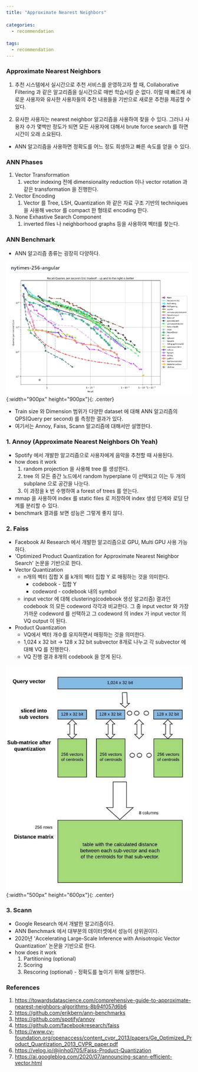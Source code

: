```yaml
---
title: "Approximate Nearest Neighbors"

categories:
  - recommendation

tags:
  - recommendation
---
```


### Approximate Nearest Neighbors

1. 추천 시스템에서 실시간으로 추천 서비스를 운영하고자 할 때, Collaborative Filtering 과 같은 알고리즘을 실시간으로 매번 학습시킬 순 없다.
이럴 때 빠르게 새로운 사용자와 유사한 사용자들의 추천 내용들을 기반으로 새로운 추천을 제공할 수 있다.
  
2. 유사한 사용자는 nearest neighbor 알고리즘을 사용하여 찾을 수 있다. 그러나 사용자 수가 몇백만 정도가 되면 모든 사용자에 대해서 brute force search 를 하면 시간이 오래 소요된다. 

- ANN 알고리즘을 사용하면 정확도를 어느 정도 희생하고 빠른 속도를 얻을 수 있다.

### ANN Phases
1. Vector Transformation
   1. vector indexing 전에 dimensionality reduction 이나 vector rotation 과 같은 transformation 을 진행한다.
2. Vector Encoding
   1. Vector 를 Tree, LSH, Quantization 와 같은 자료 구조 기반의 techniques 을 사용해 vector 를 compact 한 형태로 encoding 한다.
3. None Exhastive Search Component
   1. inverted files 나 neighborhood graphs 등을 사용하여 벡터를 찾는다.


### ANN Benchmark
- ANN 알고리즘 종류는 굉장히 다양하다.
  
![Validation](/assets/images/annbenchmark.png){:width="900px" height="900px"}{: .center}

- Train size 와 Dimension 범위가 다양한 dataset 에 대해 ANN 알고리즘의 QPS(Query per second) 를 측정한 결과가 있다.
- 여기서는 Annoy, Faiss, Scann 알고리즘에 대해서만 설명한다.

### 1. Annoy (Approximate Nearest Neighbors Oh Yeah)
- Spotify 에서 개발한 알고리즘으로 사용자에게 음악을 추천할 때 사용된다.
- how does it work
    1. random projection 을 사용해 tree 를 생성한다.
    2. tree 의 모든 중간 노드에서 random hyperplane 이 선택되고 이는 두 개의 subplane 으로 공간을 나눈다.
    3. 이 과정을 k 번 수행하여 a forest of trees 를 얻는다. 
- mmap 을 사용하여 index 를 static files 로 저장하여 index 생성 단계와 로딩 단계를 분리할 수 있다.
- benchmark 결과를 보면 성능은 그렇게 좋지 않다.


### 2. Faiss
- Facebook AI Research 에서 개발한 알고리즘으로 GPU, Multi GPU 사용 가능하다.
- 'Optimized Product Quantization for Approximate Nearest Neighbor Search' 논문을 기반으로 한다.
- Vector Quantization
  - n개의 벡터 집합 X 를 k개의 벡터 집합 Y 로 매핑하는 것을 의미한다.
    - codebook - 집합 Y
    - codeword - codebook 내의 symbol
  - input vector 에 대해 clustering(codebook 생성 알고리즘) 결과인 codebook 의 모든 codeword 각각과 비교한다. 그 중 input vector 와 가장 가까운 codeword 를 선택하고 그 codeword 의 index 가 input vector 의 VQ output 이 된다.
- Product Quantization
  - VQ에서 벡터 개수를 유지하면서 매핑하는 것을 의미한다.
  - 1,024 x 32 bit -> 128 x 32 bit subvector 8개로 나누고 각 subvector 에 대해 VQ 를 진행한다.
  - VQ 진행 결과 8개의 codebook 을 얻게 된다.

![Validation](/assets/images/pq.png){:width="500px" height="600px"}{: .center}

### 3. Scann
- Google Research 에서 개발한 알고리즘이다.
- ANN Benchmark 에서 대부분의 데이터셋에서 성능이 상위권이다.
- 2020년 'Accelerating Large-Scale Inference with Anisotropic Vector Quantization' 논문을 기반으로 한다.
- how does it work
    1. Partitioning (optional)
    2. Scoring
    3. Rescoring (optional) - 정확도를 높이기 위해 실행한다.


### References
1. <https://towardsdatascience.com/comprehensive-guide-to-approximate-nearest-neighbors-algorithms-8b94f057d6b6>
2. <https://github.com/erikbern/ann-benchmarks>
3. <https://github.com/spotify/annoy>
4. <https://github.com/facebookresearch/faiss>
5. <https://www.cv-foundation.org/openaccess/content_cvpr_2013/papers/Ge_Optimized_Product_Quantization_2013_CVPR_paper.pdf>
6. <https://velog.io/@jinho0705/Faiss-Product-Quantization>
7. <https://ai.googleblog.com/2020/07/announcing-scann-efficient-vector.html>
